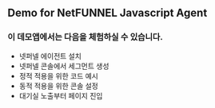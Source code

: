 ## Demo for NetFUNNEL Javascript Agent

### 이 데모앱에서는 다음을 체험하실 수 있습니다.

- 넷퍼넬 에이전트 설치
- 넷퍼넬 콘솔에서 세그먼트 생성
- 정적 적용을 위한 코드 예시
- 동적 적용을 위한 콘솔 설정
- 대기실 노출부터 페이지 진입
